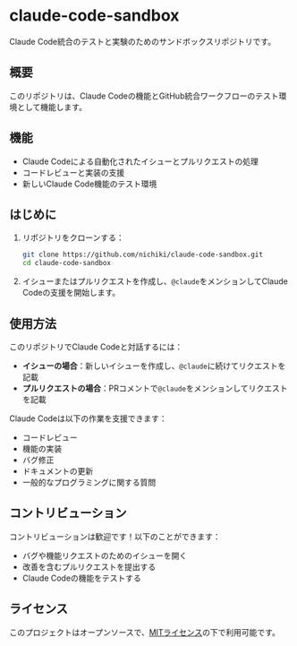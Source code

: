 # claude-code-sandbox

Claude Code統合のテストと実験のためのサンドボックスリポジトリです。

## 概要

このリポジトリは、Claude Codeの機能とGitHub統合ワークフローのテスト環境として機能します。

## 機能

- Claude Codeによる自動化されたイシューとプルリクエストの処理
- コードレビューと実装の支援
- 新しいClaude Code機能のテスト環境

## はじめに

1. リポジトリをクローンする：
   ```bash
   git clone https://github.com/nichiki/claude-code-sandbox.git
   cd claude-code-sandbox
   ```

2. イシューまたはプルリクエストを作成し、`@claude`をメンションしてClaude Codeの支援を開始します。

## 使用方法

このリポジトリでClaude Codeと対話するには：

- **イシューの場合**：新しいイシューを作成し、`@claude`に続けてリクエストを記載
- **プルリクエストの場合**：PRコメントで`@claude`をメンションしてリクエストを記載

Claude Codeは以下の作業を支援できます：
- コードレビュー
- 機能の実装
- バグ修正
- ドキュメントの更新
- 一般的なプログラミングに関する質問

## コントリビューション

コントリビューションは歓迎です！以下のことができます：
- バグや機能リクエストのためのイシューを開く
- 改善を含むプルリクエストを提出する
- Claude Codeの機能をテストする

## ライセンス

このプロジェクトはオープンソースで、[MITライセンス](LICENSE)の下で利用可能です。
